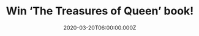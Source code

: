 ---
campaign-uuid: "c-727f3fc5-ada4-4d7c-96f0-8709c56d952e"
type: "Competition"
category: "Music"
date: "2020-03-20T06:00:00.000Z"
end-date: "2020-04-20T23:59:00.000Z"
disable-form: false
is_promoted: false
has_entry_page: true
title: "Win ‘The Treasures of Queen’ book!"
competition-description: "<p>’The Treasures of Queen’ celebrates the band, its members,\
  \ recordings and concerts through images and the written word, as well as through\
  \ the unique pieces of memorabilia that are from the private collections of Queen's\
  \ members.</p>\n<p>We are giving you the chance of winning a copy of this amazing\
  \ book. Click below and it could be yours!</p>\n"
hero-header: "Win ‘The Treasures of Queen’ book!"
terms-confirmation: "N/A"
banner-img: "https://assets.expresslyapp.com/asset-ed9f65ac-2848-4779-a4b5-8a584a3654ed.jpg"
logo-left-href: "http://club.expressly.io"
logo-left-image: "https://assets.expresslyapp.com/asset-c8ccd44e-6fa3-409f-a1c6-529adc63b915.jpg"
logo-left-title: "Expressly Club"
bg-image-hero: "https://assets.expresslyapp.com/asset-9bdc8da1-d7ef-4498-b8fd-d41b2731a7ba.jpg"
bg-image-first: "https://assets.expresslyapp.com/asset-0388edea-b532-4a05-8286-844bf90ca0c6.jpg"
section1-content: "<p>Queen has been awarded Best Band, Best Album, Best Single, Best\
  \ Video and Best Live Act, and now is the subject of the most successful music biopic\
  \ of all time, Bohemian Rhapsody.</p>\n<p>Gain unprecedented access to all areas,\
  \ and the chance to see some amazing memorabilia reproduced on the page: backstage\
  \ passes, handwritten lyrics, unpublished album art, ultra-rare posters, original\
  \ tour itineraries, postcards, limited-edition records, invites to the now-legendary\
  \ tour parties and more!</p>\n<p>Click below and it could be yours!</p>\n"
entry-title: "Win ‘The Treasures of Queen’ book!"
entry-content: "<p>Enter the draw to win ‘The Treasures of Queen’ book by completing\
  \ the form below before 23:59 on the 20th of April 2020.</p>\n"
has-winner: false
prize-description: "‘The Treasures of Queen’ book!"
special-conditions: "Multiple entries are allowed up to one every day.\r\n\r\nThis\
  \ competition is also available on: https://aaa.nme.com/competitions/treasures-queen-book-giveaway"
country-restrictions:
- "GB"
---
